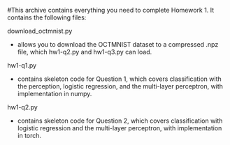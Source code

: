 #This archive contains everything you need to complete Homework 1. It contains
the following files:

download_octmnist.py
- allows you to download the OCTMNIST dataset to a compressed .npz file,
  which hw1-q2.py and hw1-q3.py can load.

hw1-q1.py
- contains skeleton code for Question 1, which covers classification with
  the perception, logistic regression, and the multi-layer perceptron, with
  implementation in numpy.

hw1-q2.py
- contains skeleton code for Question 2, which covers classification with
  logistic regression and the multi-layer perceptron, with implementation in
  torch.
